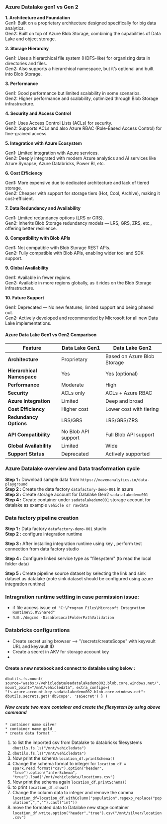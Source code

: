 ### Azure Datalake gen1 vs Gen 2

**1. Architecture and Foundation**  
Gen1: Built on a proprietary architecture designed specifically for big data analytics.  
Gen2: Built on top of Azure Blob Storage, combining the capabilities of Data Lake and object storage.  

**2. Storage Hierarchy**

Gen1: Uses a hierarchical file system (HDFS-like) for organizing data in directories and files.  
Gen2: Also supports a hierarchical namespace, but it’s optional and built into Blob Storage.  

**3. Performance**

Gen1: Good performance but limited scalability in some scenarios.  
Gen2: Higher performance and scalability, optimized through Blob Storage infrastructure.  

**4. Security and Access Control**

Gen1: Uses Access Control Lists (ACLs) for security.  
Gen2: Supports ACLs and also Azure RBAC (Role-Based Access Control) for fine-grained access.  

**5. Integration with Azure Ecosystem**

Gen1: Limited integration with Azure services.  
Gen2: Deeply integrated with modern Azure analytics and AI services like Azure Synapse, Azure Databricks, Power BI, etc.  

**6. Cost Efficiency**

Gen1: More expensive due to dedicated architecture and lack of tiered storage.  
Gen2: Cheaper with support for storage tiers (Hot, Cool, Archive), making it cost-efficient.  

**7. Data Redundancy and Availability**

Gen1: Limited redundancy options (LRS or GRS).  
Gen2: Inherits Blob Storage redundancy models — LRS, GRS, ZRS, etc., offering better resilience.  

**8. Compatibility with Blob APIs**

Gen1: Not compatible with Blob Storage REST APIs.  
Gen2: Fully compatible with Blob APIs, enabling wider tool and SDK support.  

**9. Global Availability**

Gen1: Available in fewer regions.  
Gen2: Available in more regions globally, as it rides on the Blob Storage infrastructure.  

**10. Future Support**

Gen1: Deprecated — No new features; limited support and being phased out.  
Gen2: Actively developed and recommended by Microsoft for all new Data Lake implementations.  

#### Azure Data Lake Gen1 vs Gen2 Comparison

| Feature                | Data Lake Gen1        | Data Lake Gen2              |
|------------------------|-----------------------|-----------------------------|
| **Architecture**       | Proprietary           | Based on Azure Blob Storage |
| **Hierarchical Namespace** | Yes               | Yes (optional)              |
| **Performance**        | Moderate              | High                        |
| **Security**           | ACLs only             | ACLs + Azure RBAC           |
| **Azure Integration**  | Limited               | Deep and broad              |
| **Cost Efficiency**    | Higher cost           | Lower cost with tiering     |
| **Redundancy Options** | LRS/GRS               | LRS/GRS/ZRS                 |
| **API Compatibility**  | No Blob API support   | Full Blob API support       |
| **Global Availability**| Limited               | Wide                        |
| **Support Status**     | Deprecated            | Actively supported          |


### Azure Datalake overview and Data trasformation cycle

**Step 1 :** Download sample data from `https://mavenanalytics.io/data-playground`  
**Step 2 :** Create the data factory `datafactory-demo-001` in azure  
**Step 3 :** Create storage account for Datalake Gen2 `sadatalakedemo001`  
**Step 4 :** Create container under `sadatalakedemo001` storage account for datalake as example `vehicle or rawdata`  

### Data factory pipeline creation   

**Step 1 :**  Data factory `datafactory-demo-001`  studio  
**Step 2 :**  configure integration runtime  

**Step 3 :**  After installing integration runtime using key , perform test connection from data factory studio      

**Step 4 :**  Configure linked service type as "filesystem" (to read the local folder data)  

**Step 5 :**  Create pipeline source dataset by selecting the link and sink dataset as datalake (note sink dataset should be configured using azure integration runtime)    



### Intragration runtime settting in case permission issue:  
* if file access issue `cd "C:\Program Files\Microsoft Integration Runtime\5.0\Shared"`  
* run `./dmgcmd -DisableLocalFolderPathValidation`  

### Databricks configurations 
 * Create secret using browser --> "/secrets/createScope" with keyvault URL and keyvault ID
 * Create a secret in AKV for storage account key
 * 
#### Create a new notebook and connect to datalake using below : 
`dbutils.fs.mount(
    source="wasbs://vehicledata@sadatalakedemo002.blob.core.windows.net/",
    mount_point="/mnt/vehicledata",
    extra_configs={
        "fs.azure.account.key.sadatalakedemo002.blob.core.windows.net": dbutils.secrets.get('dbScope', 'saSecret')
    }
)`

##### Now create two more container and create the filesystem by using above command 
    * container name silver
    * container name gold
    * create data format ``

1. to list the imported csv from Datalake to databricks filesystems `dbutils.fs.ls("/mnt/vehicledata")`
2. `dbutils.fs.ls("/mnt/vehicledata")`  
3. Now print the schema `location_df.printSchema()`
4. Change the schema format to integer for `location_df = spark.read.format("csv").option("header", "true").option("inferSchema", "true").load("/mnt/vehicledata/locations.csv")`
5. Now print the schema again `location_df.printSchema()`
6. to print `location_df.show()`
7. Change the column data to integer and remove the comma `location_df=location_df.withColumn("population",regexp_replace("population",",","").cast("int"))`
8. move the formated data to Datalake new stage container `location_df.write.option("header","true").csv("/mnt/silver/location.csv")`  


    
